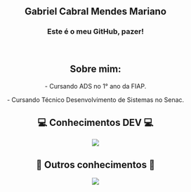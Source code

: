 <div align="center">
    <h2>Gabriel Cabral Mendes Mariano</h2>
    <h3>Este é o meu GitHub, pazer!</h3>
    <br>
    <h2>Sobre mim:</h2>
    <p>- Cursando ADS no 1° ano da FIAP.</p>
    <p>- Cursando Técnico Desenvolvimento de Sistemas no Senac.</p>
</div>
    <h2 align="center">💻 Conhecimentos DEV 💻</h2>
    <p align="center">
        <a href="https://skillicons.dev">
            <img align="center" src="https://skillicons.dev/icons?i=cs,java,py,mysql,php,html,css">
        </a>
    </p>
    <h2 align="center">🧠 Outros conhecimentos 🧠</h2>
    <p align="center">
        <a href="https://skillicons.dev">
            <img align="center" src="https://skillicons.dev/icons?i=ps,pr,ai">
        </a>
</div>